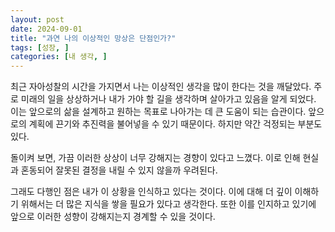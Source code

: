 ```yaml
---
layout: post
date: 2024-09-01
title: "과연 나의 이상적인 망상은 단점인가?"
tags: [성장, ]
categories: [내 생각, ]
---
```



최근 자아성찰의 시간을 가지면서 나는 이상적인 생각을 많이 한다는 것을 깨달았다. 주로 미래의 일을 상상하거나 내가 가야 할 길을 생각하며 살아가고 있음을 알게 되었다. 이는 앞으로의 삶을 설계하고 원하는 목표로 나아가는 데 큰 도움이 되는 습관이다. 앞으로의 계획에 끈기와 추진력을 불어넣을 수 있기 때문이다. 하지만 약간 걱정되는 부분도 있다.


돌이켜 보면, 가끔 이러한 상상이 너무 강해지는 경향이 있다고 느꼈다. 이로 인해 현실과 혼동되어 잘못된 결정을 내릴 수 있지 않을까 우려된다.


그래도 다행인 점은 내가 이 상황을 인식하고 있다는 것이다. 이에 대해 더 깊이 이해하기 위해서는 더 많은 지식을 쌓을 필요가 있다고 생각한다. 또한 이를 인지하고 있기에 앞으로 이러한 성향이 강해지는지 경계할 수 있을 것이다.

